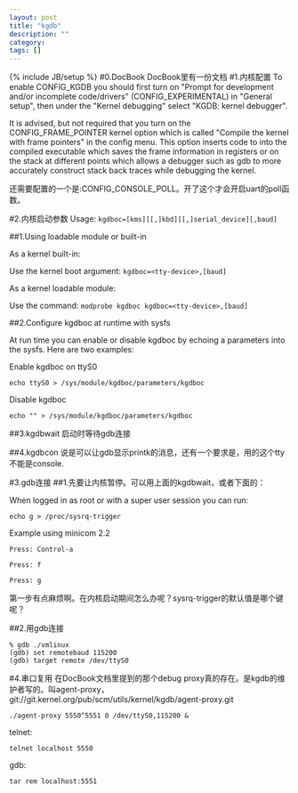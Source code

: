 ```yaml
---
layout: post
title: "kgdb"
description: ""
category: 
tags: []
---
```

{% include JB/setup %}
#0.DocBook
DocBook里有一份文档
#1.内核配置
To enable CONFIG_KGDB you should first turn on "Prompt for development and/or incomplete code/drivers" (CONFIG_EXPERIMENTAL) in "General setup", then under the "Kernel debugging" select "KGDB: kernel debugger".

It is advised, but not required that you turn on the CONFIG_FRAME_POINTER kernel option which is called "Compile the kernel with frame pointers" in the config menu. This option inserts code to into the compiled executable which saves the frame information in registers or on the stack at different points which allows a debugger such as gdb to more accurately construct stack back traces while debugging the kernel.

还需要配置的一个是:CONFIG_CONSOLE_POLL。开了这个才会开启uart的poll函数。

#2.内核启动参数
Usage: `kgdboc=[kms][[,]kbd][[,]serial_device][,baud]`

##1.Using loadable module or built-in

As a kernel built-in:

Use the kernel boot argument: `kgdboc=<tty-device>,[baud]`

As a kernel loadable module:

Use the command: `modprobe kgdboc kgdboc=<tty-device>,[baud]`

##2.Configure kgdboc at runtime with sysfs

At run time you can enable or disable kgdboc by echoing a parameters into the sysfs. Here are two examples:

Enable kgdboc on ttyS0

`echo ttyS0 > /sys/module/kgdboc/parameters/kgdboc`

Disable kgdboc

`echo "" > /sys/module/kgdboc/parameters/kgdboc`

##3.kgdbwait
启动时等待gdb连接

##4.kgdbcon
说是可以让gdb显示printk的消息，还有一个要求是，用的这个tty不能是console.

#3.gdb连接
##1.先要让内核暂停。可以用上面的kgdbwait，或者下面的：

When logged in as root or with a super user session you can run:

`echo g > /proc/sysrq-trigger`

Example using minicom 2.2

    Press: Control-a

    Press: f

    Press: g

第一步有点麻烦啊。在内核启动期间怎么办呢？sysrq-trigger的默认值是哪个键呢？

##2.用gdb连接

    % gdb ./vmlinux
    (gdb) set remotebaud 115200
    (gdb) target remote /dev/ttyS0

#4.串口复用
在DocBook文档里提到的那个debug proxy真的存在。是kgdb的维护者写的。叫agent-proxy，git://git.kernel.org/pub/scm/utils/kernel/kgdb/agent-proxy.git

`./agent-proxy 5550^5551 0 /dev/ttyS0,115200 &`

telnet:

`telnet localhost 5550`

gdb:

`tar rem localhost:5551`
